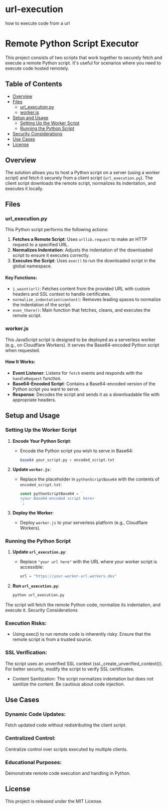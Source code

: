 # url-execution
how to execute code from a url
# Remote Python Script Executor

This project consists of two scripts that work together to securely fetch and execute a remote Python script. It's useful for scenarios where you need to execute code hosted remotely.

## Table of Contents

- [Overview](#overview)
- [Files](#files)
  - [url_execution.py](#url_executionpy)
  - [worker.js](#workerjs)
- [Setup and Usage](#setup-and-usage)
  - [Setting Up the Worker Script](#setting-up-the-worker-script)
  - [Running the Python Script](#running-the-python-script)
- [Security Considerations](#security-considerations)
- [Use Cases](#use-cases)
- [License](#license)

## Overview

The solution allows you to host a Python script on a server (using a worker script) and fetch it securely from a client script (`url_execution.py`). The client script downloads the remote script, normalizes its indentation, and executes it locally.

## Files

### url_execution.py

This Python script performs the following actions:

1. **Fetches a Remote Script**: Uses `urllib.request` to make an HTTP request to a specified URL.
2. **Normalizes Indentation**: Adjusts the indentation of the downloaded script to ensure it executes correctly.
3. **Executes the Script**: Uses `exec()` to run the downloaded script in the global namespace.

#### Key Functions:

- `i_wasnt(url)`: Fetches content from the provided URL with custom headers and SSL context to handle certificates.
- `normalize_indentation(content)`: Removes leading spaces to normalize the indentation of the script.
- `even_there()`: Main function that fetches, cleans, and executes the remote script.

### worker.js

This JavaScript script is designed to be deployed as a serverless worker (e.g., on Cloudflare Workers). It serves the Base64-encoded Python script when requested.

#### How It Works:

- **Event Listener**: Listens for `fetch` events and responds with the `handleRequest` function.
- **Base64-Encoded Script**: Contains a Base64-encoded version of the Python script you want to serve.
- **Response**: Decodes the script and sends it as a downloadable file with appropriate headers.

## Setup and Usage

### Setting Up the Worker Script

1. **Encode Your Python Script**:

   - Encode the Python script you wish to serve in Base64:

     ```bash
     base64 your_script.py > encoded_script.txt
     ```

2. **Update `worker.js`**:

   - Replace the placeholder in `pythonScriptBase64` with the contents of `encoded_script.txt`:

     ```javascript
     const pythonScriptBase64 = `
     <your Base64-encoded script here>
     `;
     ```

3. **Deploy the Worker**:

   - Deploy `worker.js` to your serverless platform (e.g., Cloudflare Workers).

### Running the Python Script

1. **Update `url_execution.py`**:

   - Replace `"your url here"` with the URL where your worker script is accessible:

     ```python
     url = "https://your-worker-url.workers.dev"
     ```

2. **Run `url_execution.py`**:

   ```bash
   python url_execution.py
   ```
The script will fetch the remote Python code, normalize its indentation, and execute it.
Security Considerations

### Execution Risks: 
- Using exec() to run remote code is inherently risky. Ensure that the remote script is from a trusted source.
### SSL Verification: 
The script uses an unverified SSL context (ssl._create_unverified_context()). For better security, modify the script to verify SSL certificates.
- Content Sanitization: The script normalizes indentation but does not sanitize the content. Be cautious about code injection.
## Use Cases
### Dynamic Code Updates: 
Fetch updated code without redistributing the client script.
### Centralized Control: 
Centralize control over scripts executed by multiple clients.
### Educational Purposes: 
Demonstrate remote code execution and handling in Python.

## License
This project is released under the MIT License.
